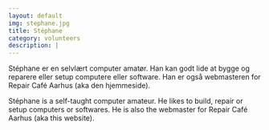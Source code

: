 ```yaml
---
layout: default
img: stephane.jpg
title: Stéphane
category: volunteers
description: |
---
```

Stéphane er en selvlært computer amatør. Han kan godt lide at bygge og reparere eller setup computere eller software.
Han er også webmasteren for Repair Café Aarhus (aka den hjemmeside).

Stéphane is a self-taught computer amateur. He likes to build, repair or setup computers or softwares.
He is also the webmaster for Repair Café Aarhus (aka this website).
